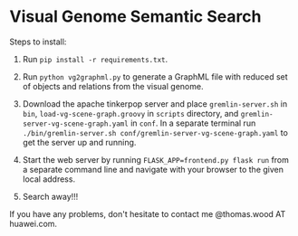# Visual Genome Semantic Search

Steps to install:
1. Run `pip install -r requirements.txt`.

2. Run `python vg2graphml.py` to generate a GraphML file with reduced set of objects and relations from the visual genome.

3. Download the apache tinkerpop server and place `gremlin-server.sh` in `bin`, `load-vg-scene-graph.groovy` in `scripts` directory, and `gremlin-server-vg-scene-graph.yaml` in `conf`. In a separate terminal run `./bin/gremlin-server.sh conf/gremlin-server-vg-scene-graph.yaml` to get the server up and running.

4. Start the web server by running `FLASK_APP=frontend.py flask run` from a separate command line and navigate with your browser to the given local address.

5. Search away!!!

If you have any problems, don't hesitate to contact me @thomas.wood AT huawei.com.

